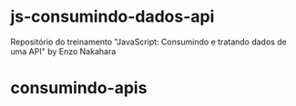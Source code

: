 # js-consumindo-dados-api
Repositório do treinamento "JavaScript: Consumindo e tratando dados de uma API" by Enzo Nakahara
# consumindo-apis
